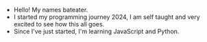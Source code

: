 - Hello! My names bateater.
- I started my programming journey 2024, I am self taught and very excited to see how this all goes.
- Since I've just started, I'm learning JavaScript and Python. 


<!---
bateater/bateater is a ✨ special ✨ repository because its `README.md` (this file) appears on your GitHub profile.
You can click the Preview link to take a look at your changes.
--->
